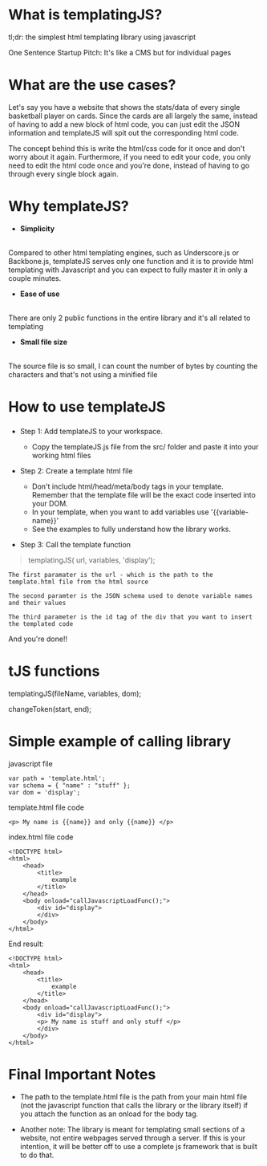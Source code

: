 # What is templatingJS?

tl;dr: the simplest html templating library using javascript

One Sentence Startup Pitch: It's like a CMS but for individual pages

# What are the use cases?

Let's say you have a website that shows the stats/data of every single basketball player on cards. Since the cards are all largely the same, instead of having to add a new block of html code, you can just edit the JSON information and templateJS will spit out the corresponding html code. 

The concept behind this is write the html/css code for it once and don't worry about it again. Furthermore, if you need to edit your code, you only need to edit the html code once and you're done, instead of having to go through every single block again.

# Why templateJS?

* **Simplicity** 
<br> 
Compared to other html templating engines, such as Underscore.js or Backbone.js, templateJS serves only one function and it is to provide html templating with Javascript and you can expect to fully master it in only a couple minutes.

* **Ease of use**
<br>
There are only 2 public functions in the entire library and it's all related to templating

* **Small file size**
<br>
The source file is so small, I can count the number of bytes by counting the characters and that's not using a minified file

# How to use templateJS

###

* Step 1: Add templateJS to your workspace. 
    * Copy the templateJS.js file from the src/ folder and paste it into your working html files

* Step 2: Create a template html file
    * Don't include html/head/meta/body tags in your template. Remember that the template file will be the exact code inserted into your DOM.
    * In your template, when you want to add variables use '{{variable-name}}'
    * See the examples to fully understand how the library works.

* Step 3: Call the template function
> templatingJS( url, variables, 'display');

    The first paramater is the url - which is the path to the template.html file from the html source

    The second paramter is the JSON schema used to denote variable names and their values
    
    The third parameter is the id tag of the div that you want to insert the templated code

And you're done!!

# tJS functions

templatingJS(fileName, variables, dom);

changeToken(start, end); 

# Simple example of calling library


javascript file
```
var path = 'template.html';
var schema = { "name" : "stuff" };
var dom = 'display';
```
template.html file code
```
<p> My name is {{name}} and only {{name}} </p>
```
index.html file code
```
<!DOCTYPE html>
<html>
    <head>
        <title>
            example
        </title>
    </head>
    <body onload="callJavascriptLoadFunc();">
        <div id="display">
        </div>
    </body>
</html>
```
End result: 
```
<!DOCTYPE html>
<html>
    <head>
        <title>
            example
        </title>
    </head>
    <body onload="callJavascriptLoadFunc();">
        <div id="display">
        <p> My name is stuff and only stuff </p>
        </div>
    </body>
</html>
```

# Final Important Notes

* The path to the template.html file is the path from your main html file (not the javascript function that calls the library or the library itself) if you attach the function as an onload for the body tag.

* Another note: The library is meant for templating small sections of a website, not entire webpages served through a server. If this is your intention, it will be better off to use a complete js framework that is built to do that.